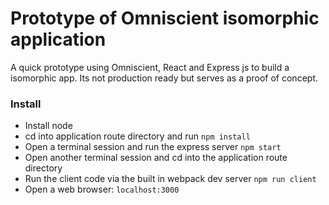 # Prototype of Omniscient isomorphic application

A quick prototype using Omniscient, React and Express js to build a isomorphic app. Its not production ready but serves as a proof of concept.

### Install
* Install node
* cd into application route directory and run ```npm install```
* Open a terminal session and run the express server ```npm start```
* Open another terminal session and cd into the application route directory
* Run the client code via the built in webpack dev server ```npm run client```
* Open a web browser: ```localhost:3000```
